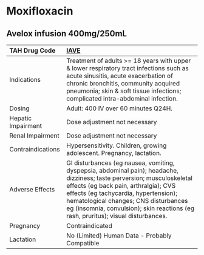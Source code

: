 # Moxifloxacin

## Avelox infusion 400mg/250mL

| TAH Drug Code      | [IAVE](https://www.tahsda.org.tw/drugs/hissearch.php?drug_code=IAVE)                                                                                                                                                                                                                                                                 |
|:-------------------|:-------------------------------------------------------------------------------------------------------------------------------------------------------------------------------------------------------------------------------------------------------------------------------------------------------------------------------------|
| Indications        | Treatment of adults >= 18 years with upper & lower respiratory tract infections such as acute sinusitis, acute exacerbation of chronic bronchitis, community acquired pneumonia; skin & soft tissue infections; complicated intra-abdominal infection.                                                                               |
| Dosing             | Adult: 400 IV over 60 minutes Q24H.                                                                                                                                                                                                                                                                                                  |
| Hepatic Impairment | Dose adjustment not necessary                                                                                                                                                                                                                                                                                                        |
| Renal Impairment   | Dose adjustment not necessary                                                                                                                                                                                                                                                                                                        |
| Contraindications  | Hypersensitivity. Children, growing adolescent. Pregnancy, lactation.                                                                                                                                                                                                                                                                |
| Adverse Effects    | GI disturbances (eg nausea, vomiting, dyspepsia, abdominal pain); headache, dizziness; taste perversion; musculoskeletal effects (eg back pain, arthralgia); CVS effects (eg tachycardia, hypertension); hematological changes; CNS disturbances eg (insomnia, convulsion); skin reactions (eg rash, pruritus); visual disturbances. |
| Pregnancy          | Contraindicated                                                                                                                                                                                                                                                                                                                      |
| Lactation          | No (Limited) Human Data - Probably Compatible                                                                                                                                                                                                                                                                                        |

